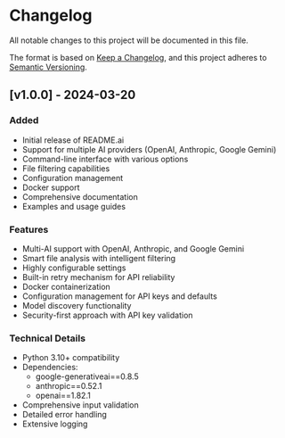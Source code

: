 # Changelog

All notable changes to this project will be documented in this file.

The format is based on [Keep a Changelog](https://keepachangelog.com/en/1.0.0/),
and this project adheres to [Semantic Versioning](https://semver.org/spec/v2.0.0.html).

## [v1.0.0] - 2024-03-20

### Added
- Initial release of README.ai
- Support for multiple AI providers (OpenAI, Anthropic, Google Gemini)
- Command-line interface with various options
- File filtering capabilities
- Configuration management
- Docker support
- Comprehensive documentation
- Examples and usage guides

### Features
- Multi-AI support with OpenAI, Anthropic, and Google Gemini
- Smart file analysis with intelligent filtering
- Highly configurable settings
- Built-in retry mechanism for API reliability
- Docker containerization
- Configuration management for API keys and defaults
- Model discovery functionality
- Security-first approach with API key validation

### Technical Details
- Python 3.10+ compatibility
- Dependencies:
  - google-generativeai==0.8.5
  - anthropic==0.52.1
  - openai==1.82.1
- Comprehensive input validation
- Detailed error handling
- Extensive logging 